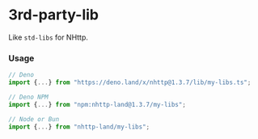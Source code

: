 # 3rd-party-lib

Like `std-libs` for NHttp.

### Usage

```ts
// Deno
import {...} from "https://deno.land/x/nhttp@1.3.7/lib/my-libs.ts";

// Deno NPM
import {...} from "npm:nhttp-land@1.3.7/my-libs";

// Node or Bun
import {...} from "nhttp-land/my-libs";
```
